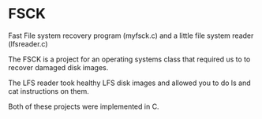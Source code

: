 # FSCK
Fast File system recovery program (myfsck.c)
and a little file system reader (lfsreader.c)

The FSCK is a project for an operating systems class that required us to to recover damaged disk images.

The LFS reader took healthy LFS disk images and allowed you to do ls and cat instructions on them.

Both of these projects were implemented in C.
